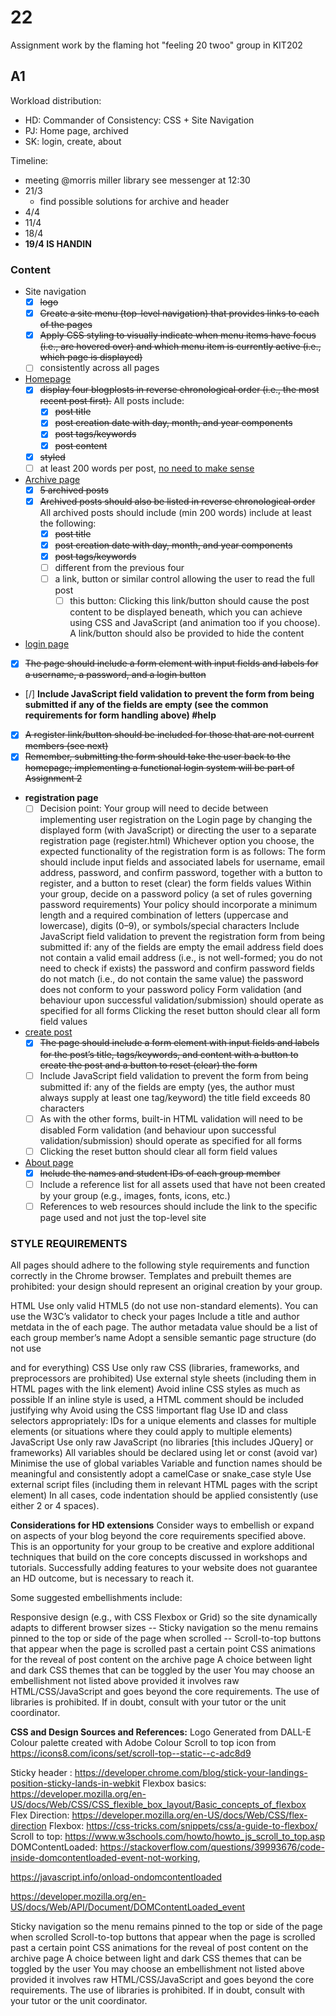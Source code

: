# 22
Assignment work by the flaming hot "feeling 20 twoo" group in KIT202

## A1
Workload distribution:

- HD: Commander of Consistency: CSS + Site Navigation
- PJ: Home page, archived
- SK: login, create, about

Timeline:

- meeting @morris miller library see messenger at 12:30
- 21/3
  - find possible solutions for archive and header
- 4/4
- 11/4
- 18/4
- **19/4 IS HANDIN**

### Content
- Site navigation
  - [x] ~~logo~~
  - [x] ~~Create a site menu (top-level navigation) that provides links to each of the pages~~
  - [x] ~~Apply CSS styling to visually indicate when menu items have focus (i.e., are hovered over) and which menu item is currently active (i.e., which page is displayed)~~
  - [ ] consistently across all pages

- [Homepage](index.html)
  - [X] ~~display four blogplosts in reverse chronological order (i.e., the most recent post first).~~
    All posts include:
    - [X] ~~post title~~
    - [X] ~~post creation date with day, month, and year components~~
    - [X] ~~post tags/keywords~~
    - [X] ~~post content~~
  - [X] ~~styled~~
  - [ ] at least 200 words per post, [no need to make sense](https://loremipsum.io)
- [Archive page](archive.html)
  - [X] ~~5 archived posts~~
  - [X] ~~Archived posts should also be listed in reverse chronological order~~
    All archived posts should include (min 200 words) include at least the following:
    - [X] ~~post title~~
    - [X] ~~post creation date with day, month, and year components~~
    - [X] ~~post tags/keywords~~
    - [ ] different from the previous four
    - [ ] a link, button or similar control allowing the user to read the full post
      - [ ] this button: Clicking this link/button should cause the post content to be displayed beneath, which you can achieve using CSS and JavaScript (and animation too if you choose). A link/button should also be provided to hide the content
 - [login page](login.html)
  - [X] ~~The page should include a form element with input fields and labels for a username, a password, and a login button~~
  - [/] **Include JavaScript field validation to prevent the form from being submitted if any of the fields are empty (see the common requirements for form handling above) #help**
  - [X] ~~A register link/button should be included for those that are not current members (see next)~~
  - [X] ~~Remember, submitting the form should take the user back to the homepage; implementing a functional login system will be part of Assignment 2~~
- **registration page**
  - [ ]  Decision point: Your group will need to decide between implementing user registration on the Login page by changing the displayed form (with JavaScript) or directing the user to a separate registration page (register.html)
Whichever option you choose, the expected functionality of the registration form is as follows:
The form should include input fields and associated labels for username, email address, password, and confirm password, together with a button to register, and a button to reset (clear) the form fields values
Within your group, decide on a password policy (a set of rules governing password requirements)
Your policy should incorporate a minimum length and a required combination of letters (uppercase and lowercase), digits (0–9), or symbols/special characters
Include JavaScript field validation to prevent the registration form from being submitted if:
any of the fields are empty
the email address field does not contain a valid email address (i.e., is not well-formed; you do not need to check if exists)
the password and confirm password fields do not match (i.e., do not contain the same value)
the password does not conform to your password policy
Form validation (and behaviour upon successful validation/submission) should operate as specified for all forms
Clicking the reset button should clear all form field values
- [create post](create.html)
  - [X]  ~~The page should include a form element with input fields and labels for the post’s title, tags/keywords, and content with a button to create the post and a button to reset (clear) the form~~
  - [ ]  Include JavaScript field validation to prevent the form from being submitted if:
any of the fields are empty (yes, the author must always supply at least one tag/keyword)
the title field exceeds 80 characters
  - [ ] As with the other forms, built-in HTML validation will need to be disabled Form validation (and behaviour upon successful validation/submission) should operate as specified for all forms
  - [ ] Clicking the reset button should clear all form field values
- [About page](about.html)
  - [X] ~~Include the names and student IDs of each group member~~
  - [ ] Include a reference list for all assets used that have not been created by your group (e.g., images, fonts, icons, etc.)
  - [ ] References to web resources should include the link to the specific page used and not just the top-level site
 
### STYLE REQUIREMENTS
All pages should adhere to the following style requirements and function correctly in the Chrome browser.  Templates and prebuilt themes are prohibited: your design should represent an original creation by your group.

HTML
Use only valid HTML5 (do not use non-standard elements). You can use the W3C’s validator to check your pages
Include a title and author metdata in the <head> of each page. The author metadata value should be a list of each group member’s name
Adopt a sensible semantic page structure (do not use <div> and <span> for everything)
CSS
Use only raw CSS (libraries, frameworks, and preprocessors are prohibited)
Use external style sheets (including them in HTML pages with the link element)
Avoid inline CSS styles as much as possible
If an inline style is used, a HTML comment should be included justifying why
Avoid using the CSS !important flag
Use ID and class selectors appropriately: IDs for a unique elements and classes for multiple elements (or situations where they could apply to multiple elements)
JavaScript
Use only raw JavaScript (no libraries [this includes JQuery] or frameworks)
All variables should be declared using let or const (avoid var)
Minimise the use of global variables
Variable and function names should be meaningful and consistently adopt a camelCase or snake_case style
Use external script files (including them in relevant HTML pages with the script element)
In all cases, code indentation should be applied consistently (use either 2 or 4 spaces).
 
**Considerations for HD extensions**
Consider ways to embellish or expand on aspects of your blog beyond the core requirements specified above. This is an opportunity for your group to be creative and explore additional techniques that build on the core concepts discussed in workshops and tutorials. Successfully adding features to your website does not guarantee an HD outcome, but is necessary to reach it.

Some suggested embellishments include:

Responsive design (e.g., with CSS Flexbox or Grid) so the site dynamically adapts to different browser sizes
-- Sticky navigation so the menu remains pinned to the top or side of the page when scrolled
-- Scroll-to-top buttons that appear when the page is scrolled past a certain point
CSS animations for the reveal of post content on the archive page
A choice between light and dark CSS themes that can be toggled by the user
You may choose an embellishment not listed above provided it involves raw HTML/CSS/JavaScript and goes beyond the core requirements. The use of libraries is prohibited. If in doubt, consult with your tutor or the unit coordinator.


**CSS and Design Sources and References:**
Logo Generated from DALL-E 
Colour palette created with Adobe Colour
Scroll to top icon from https://icons8.com/icons/set/scroll-top--static--c-adc8d9


Sticky header : https://developer.chrome.com/blog/stick-your-landings-position-sticky-lands-in-webkit
Flexbox basics: https://developer.mozilla.org/en-US/docs/Web/CSS/CSS_flexible_box_layout/Basic_concepts_of_flexbox
Flex Direction: https://developer.mozilla.org/en-US/docs/Web/CSS/flex-direction
Flexbox: https://css-tricks.com/snippets/css/a-guide-to-flexbox/
Scroll to top: https://www.w3schools.com/howto/howto_js_scroll_to_top.asp
DOMContentLoaded: https://stackoverflow.com/questions/39993676/code-inside-domcontentloaded-event-not-working, 

https://javascript.info/onload-ondomcontentloaded


https://developer.mozilla.org/en-US/docs/Web/API/Document/DOMContentLoaded_event

Sticky navigation so the menu remains pinned to the top or side of the page when scrolled
Scroll-to-top buttons that appear when the page is scrolled past a certain point
CSS animations for the reveal of post content on the archive page
A choice between light and dark CSS themes that can be toggled by the user
You may choose an embellishment not listed above provided it involves raw HTML/CSS/JavaScript and goes beyond the core requirements. The use of libraries is prohibited. If in doubt, consult with your tutor or the unit coordinator.
